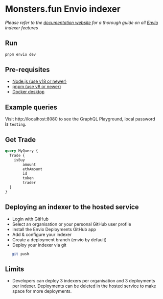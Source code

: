 # Monsters.fun Envio indexer

*Please refer to the [documentation website](https://docs.envio.dev) for a thorough guide on all [Envio](https://envio.dev) indexer features*

## Run

```bash
pnpm envio dev
```

## Pre-requisites

- [Node.js (use v18 or newer)](https://nodejs.org/en/download/current)
- [pnpm (use v8 or newer)](https://pnpm.io/installation)
- [Docker desktop](https://www.docker.com/products/docker-desktop/)

## Example queries

Visit http://localhost:8080 to see the GraphQL Playground, local password is `testing`.

## Get Trade

```graphql
query MyQuery {
  Trade {
    isBuy
		amount
		ethAmount
		id
		token
		trader
  }
}
```




## Deploying an indexer to the hosted service
 - Login with GitHub
 - Select an organisation or your personal GitHub user profile
 - Install the Envio Deployments GitHub app
 - Add & configure your indexer
 - Create a deployment branch (envio by default)
 - Deploy your indexer via git
 ``` bash  
    git push
```

## Limits
 - Developers can deploy 3 indexers per organisation and 3 deployments per indexer. Deployments can be deleted in the hosted service to make space for more deployments.

